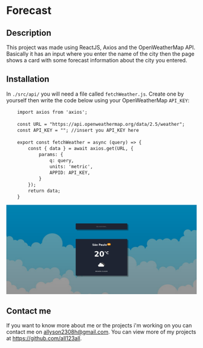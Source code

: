 # Forecast

  ## Description 
  This project was made using ReactJS, Axios and the OpenWeatherMap API. Basically it has an input where you enter the name of the city then the page shows a card with some forecast information about the city you entered.
  
  ## Installation 
  In `./src/api/` you will need a file called `fetchWeather.js`. Create one by yourself then write the code below using your OpenWeatherMap `API_KEY`:
```
    import axios from 'axios';

    const URL = "https://api.openweathermap.org/data/2.5/weather";
    const API_KEY = ""; //insert you API_KEY here

    export const fetchWeather = async (query) => {
        const { data } = await axios.get(URL, {
            params: {
                q: query,
                units: 'metric',
                APPID: API_KEY,
            }
        });
        return data;
    }
```

![Home Page](print.png)

  ## Contact me
  If you want to know more about me or the projects i'm working on you can contact me on allyson2308h@gmail.com. You can view more of my projects at                   https://github.com/all123all.

